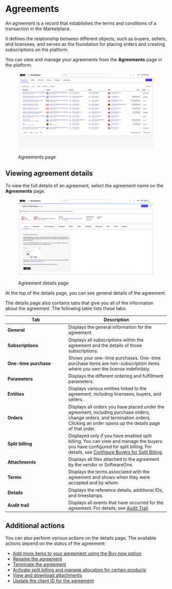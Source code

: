 # Agreements

An agreement is a record that establishes the terms and conditions of a transaction in the Marketplace.&#x20;

It defines the relationship between different objects, such as buyers, sellers, and licensees, and serves as the foundation for placing orders and creating subscriptions on the platform.&#x20;

You can view and manage your agreements from the **Agreements** page in the platform.

<figure><img src="../../../.gitbook/assets/agreements_page.png" alt=""><figcaption><p>Agreements page</p></figcaption></figure>

## Viewing agreement details <a href="#subscription-details" id="subscription-details"></a>

To view the full details of an agreement, select the agreement name on the **Agreements** page.&#x20;

<figure><img src="../../../.gitbook/assets/AgeementsDetails.png" alt=""><figcaption><p>Agreement details page</p></figcaption></figure>

At the top of the details page, you can see general details of the agreement.&#x20;

The details page also contains tabs that give you all of the information about the agreement. The following table lists these tabs:

<table><thead><tr><th width="176">Tab</th><th>Description</th></tr></thead><tbody><tr><td><strong>General</strong> </td><td>Displays the general information for the agreement. </td></tr><tr><td><strong>Subscriptions</strong></td><td>Displays all subscriptions within the agreement and the details of those subscriptions.</td></tr><tr><td><strong>One-time purchase</strong> </td><td>Shows your one-time purchases. One-time purchase items are non-subscription items where you own the license indefinitely.</td></tr><tr><td><strong>Parameters</strong></td><td>Displays the different ordering and fulfillment parameters.</td></tr><tr><td><strong>Entities</strong> </td><td>Displays various entities linked to the agreement, including licensees, buyers, and sellers. </td></tr><tr><td><strong>Orders</strong></td><td>Displays all orders you have placed under the agreement, including purchase orders, change orders, and termination orders. Clicking an order opens up the details page of that order. </td></tr><tr><td><strong>Split billing</strong></td><td>Displayed only if you have enabled split billing. You can view and manage the buyers you have configured for split billing. For details, see <a href="../billing/split-billing/configure-buyers-for-split-billing.md">Configure Buyers for Split Billing</a>.</td></tr><tr><td><strong>Attachments</strong></td><td>Displays all files attached to the agreement by the vendor or SoftwareOne.</td></tr><tr><td><strong>Terms</strong> </td><td>Displays the terms associated with the agreement and shows when they were accepted and by whom.</td></tr><tr><td><strong>Details</strong> </td><td>Displays the reference details, additional IDs, and timestamps.</td></tr><tr><td><strong>Audit trail</strong></td><td>Displays all events that have occurred for the agreement. For details, see <a href="../../settings/audit-trail.md">Audit Trail</a>. </td></tr></tbody></table>

## Additional actions

You can also perform various actions on the details page. The available actions depend on the status of the agreement:

* [Add more items to your agreement using the Buy now option](../../../marketplace-platform/getting-started/marketplace-for-clients/add-items-to-an-agreement.md)
* [Rename the agreement](rename-an-agreement.md)
* [Terminate the agreement](terminate-agreements.md)
* [Activate split billing and manage allocation for certain products](../billing/)
* [View and download attachments](view-and-download-attachments.md)
* [Update the client ID for the agreement](edit-agreement-id.md)
